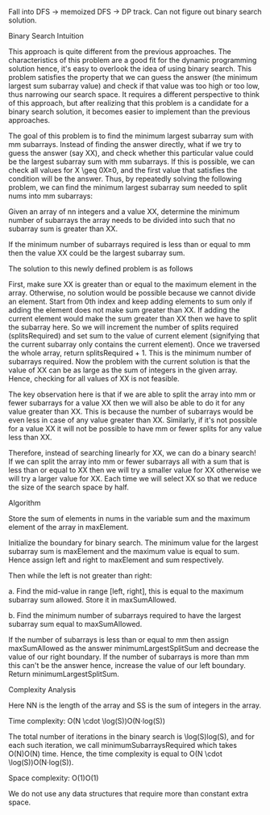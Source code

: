Fall into DFS -> memoized DFS -> DP track. Can not figure out binary search solution. 

Binary Search
Intuition

This approach is quite different from the previous approaches. The characteristics of this problem are a good fit for the dynamic programming solution hence, it's easy to overlook the idea of using binary search. This problem satisfies the property that we can guess the answer (the minimum largest sum subarray value) and check if that value was too high or too low, thus narrowing our search space. It requires a different perspective to think of this approach, but after realizing that this problem is a candidate for a binary search solution, it becomes easier to implement than the previous approaches.

The goal of this problem is to find the minimum largest subarray sum with mm subarrays. Instead of finding the answer directly, what if we try to guess the answer (say XX), and check whether this particular value could be the largest subarray sum with mm subarrays. If this is possible, we can check all values for X \geq 0X≥0, and the first value that satisfies the condition will be the answer. Thus, by repeatedly solving the following problem, we can find the minimum largest subarray sum needed to split nums into mm subarrays:

Given an array of nn integers and a value XX, determine the minimum number of subarrays the array needs to be divided into such that no subarray sum is greater than XX.

If the minimum number of subarrays required is less than or equal to mm then the value XX could be the largest subarray sum.

The solution to this newly defined problem is as follows

First, make sure XX is greater than or equal to the maximum element in the array. Otherwise, no solution would be possible because we cannot divide an element.
Start from 0th index and keep adding elements to sum only if adding the element does not make sum greater than XX.
If adding the current element would make the sum greater than XX then we have to split the subarray here. So we will increment the number of splits required (splitsRequired) and set sum to the value of current element (signifying that the current subarray only contains the current element).
Once we traversed the whole array, return splitsRequired + 1. This is the minimum number of subarrays required.
Now the problem with the current solution is that the value of XX can be as large as the sum of integers in the given array. Hence, checking for all values of XX is not feasible.

The key observation here is that if we are able to split the array into mm or fewer subarrays for a value XX then we will also be able to do it for any value greater than XX. This is because the number of subarrays would be even less in case of any value greater than XX. Similarly, if it's not possible for a value XX it will not be possible to have mm or fewer splits for any value less than XX.

Therefore, instead of searching linearly for XX, we can do a binary search! If we can split the array into mm or fewer subarrays all with a sum that is less than or equal to XX then we will try a smaller value for XX otherwise we will try a larger value for XX. Each time we will select XX so that we reduce the size of the search space by half.

Algorithm

Store the sum of elements in nums in the variable sum and the maximum element of the array in maxElement.

Initialize the boundary for binary search. The minimum value for the largest subarray sum is maxElement and the maximum value is equal to sum. Hence assign left and right to maxElement and sum respectively.

Then while the left is not greater than right:

a. Find the mid-value in range [left, right], this is equal to the maximum subarray sum allowed. Store it in maxSumAllowed.

b. Find the minimum number of subarrays required to have the largest subarray sum equal to maxSumAllowed.

If the number of subarrays is less than or equal to mm then assign maxSumAllowed as the answer minimumLargestSplitSum and decrease the value of our right boundary.
If the number of subarrays is more than mm this can't be the answer hence, increase the value of our left boundary.
Return minimumLargestSplitSum.

Complexity Analysis

Here NN is the length of the array and SS is the sum of integers in the array.

Time complexity: O(N \cdot \log(S))O(N⋅log(S))

The total number of iterations in the binary search is \log(S)log(S), and for each such iteration, we call minimumSubarraysRequired which takes O(N)O(N) time. Hence, the time complexity is equal to O(N \cdot \log(S))O(N⋅log(S)).

Space complexity: O(1)O(1)

We do not use any data structures that require more than constant extra space.

